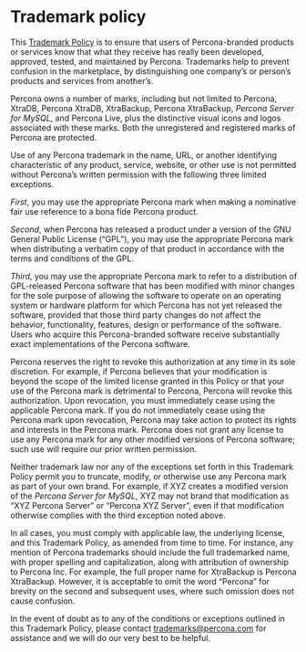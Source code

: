 # Trademark policy

This [Trademark Policy](https://www.percona.com/trademark-policy) is to ensure that users of Percona-branded products or services know that what they receive has really been developed, approved, tested, and maintained by Percona. Trademarks help to prevent confusion in the marketplace, by distinguishing one company’s or person’s products and services from another’s.

Percona owns a number of marks, including but not limited to Percona, XtraDB, Percona XtraDB, XtraBackup, Percona XtraBackup, *Percona Server for MySQL*, and Percona Live, plus the distinctive visual icons and logos associated with these marks. Both the unregistered and registered marks of Percona are protected.

Use of any Percona trademark in the name, URL, or another identifying characteristic of any product, service, website, or other use is not permitted without Percona’s written permission with the following three limited exceptions.

*First*, you may use the appropriate Percona mark when making a nominative fair use reference to a bona fide Percona product.

*Second*, when Percona has released a product under a version of the GNU General Public License (“GPL”), you may use the appropriate Percona mark when distributing a verbatim copy of that product in accordance with the terms and conditions of the GPL.

*Third*, you may use the appropriate Percona mark to refer to a distribution of GPL-released  Percona software that has been modified with minor changes for the sole purpose of allowing the software to operate on an operating system or hardware platform for which Percona has not yet released the software, provided that those third party changes do not affect the behavior, functionality, features, design or performance of the software. Users who acquire this Percona-branded software receive substantially exact implementations of the Percona software.

Percona reserves the right to revoke this authorization at any time in its sole discretion.  For example, if Percona believes that your modification is beyond the scope of the limited license granted in this Policy or that your use of the Percona mark is detrimental to Percona, Percona will revoke this authorization.  Upon revocation, you must immediately cease using the applicable Percona mark.  If you do not immediately cease using the Percona mark upon revocation, Percona may take action to protect its rights and interests in the Percona mark.  Percona does not grant any license to use any Percona mark for any other modified versions of Percona software; such use will require our prior written permission.

Neither trademark law nor any of the exceptions set forth in this Trademark Policy permit you to truncate, modify, or otherwise use any Percona mark as part of your own brand.  For example, if XYZ creates a modified version of the *Percona Server for MySQL*, XYZ may not brand that modification as “XYZ Percona Server” or “Percona XYZ Server”, even if that modification otherwise complies with the third exception noted above.

In all cases, you must comply with applicable law, the underlying license, and this Trademark Policy, as amended from time to time.  For instance, any mention of Percona trademarks should include the full trademarked name, with proper spelling and capitalization, along with attribution of ownership to Percona Inc.  For example, the full proper name for XtraBackup is Percona XtraBackup. However, it is acceptable to omit the word “Percona” for brevity on the second and subsequent uses, where such omission does not cause confusion.

In the event of doubt as to any of the conditions or exceptions outlined in this Trademark Policy, please contact [trademarks@percona.com](mailto:trademarks@percona.com) for assistance and we will do our very best to be helpful.
